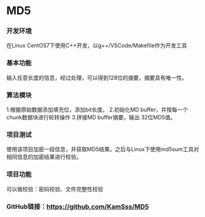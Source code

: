 # MD5
### 开发环境
在Linux CentOS7下使用C++开发，以g++/VSCode/Makefile作为开发工具
### 基本功能
输入任意长度的信息，经过处理，可以得到128位的摘要，摘要具有唯一性。
### 算法模块
1.根据原始数据添加填充位，添加bit长度。
2.初始化MD buffer，并按每一个chunk数据块进行轮转操作
3.拼接MD buffer摘要，输出 32位MD5值。
### 项目测试
使用该项目加密一段信息，并获取MD5结果。之后与Linux下使用md5sum工具对相同信息的加密结果进行校验。
### 项目功能
可以做校验：密码校验、文件完整性校验
### GitHub链接：https://github.com/KamSss/MD5
